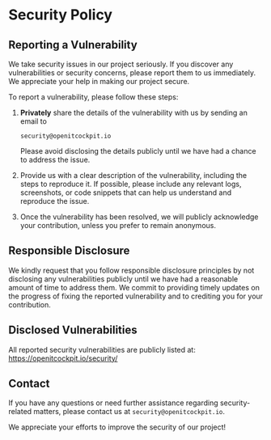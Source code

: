 # Security Policy

## Reporting a Vulnerability

We take security issues in our project seriously. If you discover any vulnerabilities or security concerns,
please report them to us immediately. We appreciate your help in making our project secure.

To report a vulnerability, please follow these steps:

1. **Privately** share the details of the vulnerability with us by sending an email to
    ```
    security@openitcockpit.io
    ```
    Please avoid disclosing the details publicly until we have had a chance to address the issue.

2. Provide us with a clear description of the vulnerability, including the steps to reproduce it.
If possible, please include any relevant logs, screenshots, or code snippets that can help us understand and reproduce the issue.

3. Once the vulnerability has been resolved, we will publicly acknowledge your contribution, unless you prefer to remain anonymous.

## Responsible Disclosure

We kindly request that you follow responsible disclosure principles by not disclosing any vulnerabilities publicly
until we have had a reasonable amount of time to address them. We commit to providing timely updates on the progress
of fixing the reported vulnerability and to crediting you for your contribution.

##  Disclosed Vulnerabilities

All reported security vulnerabilities are publicly listed at:
https://openitcockpit.io/security/

## Contact

If you have any questions or need further assistance regarding security-related matters, please
contact us at `security@openitcockpit.io`.

We appreciate your efforts to improve the security of our project!
